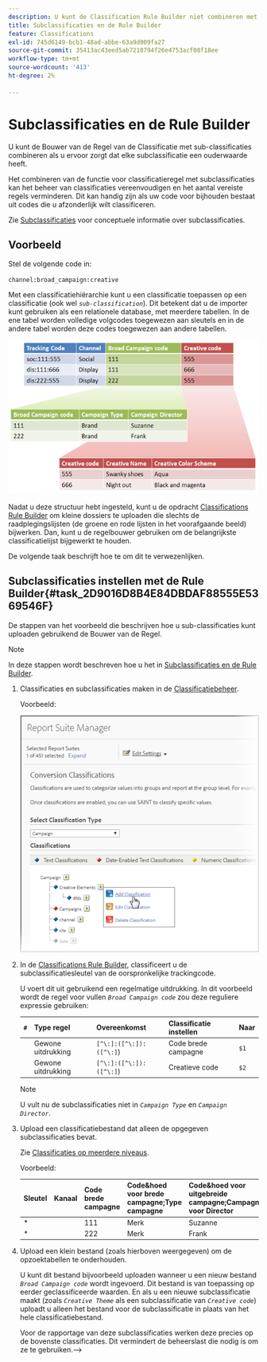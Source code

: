 ```yaml
---
description: U kunt de Classification Rule Builder niet combineren met subclassificaties.
title: Subclassificaties en de Rule Builder
feature: Classifications
exl-id: 745d6149-bcb1-48ad-abbe-63a9d009fa27
source-git-commit: 35413ac43eed5ab7218794f26e4753acf08f18ee
workflow-type: tm+mt
source-wordcount: '413'
ht-degree: 2%

---
```


# Subclassificaties en de Rule Builder

U kunt de Bouwer van de Regel van de Classificatie met sub-classificaties combineren als u ervoor zorgt dat elke subclassificatie een ouderwaarde heeft.

Het combineren van de functie voor classificatieregel met subclassificaties kan het beheer van classificaties vereenvoudigen en het aantal vereiste regels verminderen. Dit kan handig zijn als uw code voor bijhouden bestaat uit codes die u afzonderlijk wilt classificeren.

Zie [Subclassificaties](/help/components/classifications/c-sub-classifications.md) voor conceptuele informatie over subclassificaties.

## Voorbeeld

Stel de volgende code in:

`channel:broad_campaign:creative`

Met een classificatiehiërarchie kunt u een classificatie toepassen op een classificatie (ook wel *`sub-classification`*). Dit betekent dat u de importer kunt gebruiken als een relationele database, met meerdere tabellen. In de ene tabel worden volledige volgcodes toegewezen aan sleutels en in de andere tabel worden deze codes toegewezen aan andere tabellen.

![](assets/sub_class_table.png)

Nadat u deze structuur hebt ingesteld, kunt u de opdracht [Classifications Rule Builder](/help/components/classifications/crb/classification-rule-builder.md) om kleine dossiers te uploaden die slechts de raadplegingslijsten (de groene en rode lijsten in het voorafgaande beeld) bijwerken. Dan, kunt u de regelbouwer gebruiken om de belangrijkste classificatielijst bijgewerkt te houden.

De volgende taak beschrijft hoe te om dit te verwezenlijken.

## Subclassificaties instellen met de Rule Builder{#task_2D9016D8B4E84DBDAF88555E5369546F}

De stappen van het voorbeeld die beschrijven hoe u sub-classificaties kunt uploaden gebruikend de Bouwer van de Regel.

>[!NOTE]
>
>In deze stappen wordt beschreven hoe u het in [Subclassificaties en de Rule Builder](/help/components/classifications/crb/sub-classification-rule-builder.md).

1. Classificaties en subclassificaties maken in de [Classificatiebeheer](https://experienceleague.adobe.com/docs/analytics/components/classifications/c-classifications.html).

   Voorbeeld:

   ![Stapinfo](assets/sub_class_create.png)

1. In de [Classifications Rule Builder](/help/components/classifications/crb/classification-rule-builder.md), classificeert u de subclassificatiesleutel van de oorspronkelijke trackingcode.

   U voert dit uit gebruikend een regelmatige uitdrukking. In dit voorbeeld wordt de regel voor vullen *`Broad Campaign code`* zou deze reguliere expressie gebruiken:

   | `#` | Type regel | Overeenkomst | Classificatie instellen | Naar |
   |---|---|---|---|---|
   |  | Gewone uitdrukking | `[^\:]:([^\:]):([^\:]`) | Code brede campagne | `$1` |
   |  | Gewone uitdrukking | `[^\:]:([^\:]):([^\:]`) | Creatieve code | `$2` |

   >[!NOTE]
   >
   >U vult nu de subclassificaties niet in *`Campaign Type`* en *`Campaign Director`*.

1. Upload een classificatiebestand dat alleen de opgegeven subclassificaties bevat.

   Zie [Classificaties op meerdere niveaus](/help/components/classifications/c-sub-classifications.md).

   Voorbeeld:

   | Sleutel | Kanaal | Code brede campagne | Code&amp;hoed voor brede campagne;Type campagne | Code&amp;hoed voor uitgebreide campagne;Campagne voor Director | ... |
   |---|---|---|---|---|---|
   | * |  | 111 | Merk | Suzanne |  |
   | * |  | 222 | Merk | Frank |  |

1. Upload een klein bestand (zoals hierboven weergegeven) om de opzoektabellen te onderhouden.

   U kunt dit bestand bijvoorbeeld uploaden wanneer u een nieuw bestand *`Broad Campaign code`* wordt ingevoerd. Dit bestand is van toepassing op eerder geclassificeerde waarden. En als u een nieuwe subclassificatie maakt (zoals *`Creative Theme`* als een subclassificatie van *`Creative code`*) uploadt u alleen het bestand voor de subclassificatie in plaats van het hele classificatiebestand.

   Voor de rapportage van deze subclassificaties werken deze precies op de bovenste classificaties. Dit vermindert de beheerslast die nodig is om ze te gebruiken.—>
